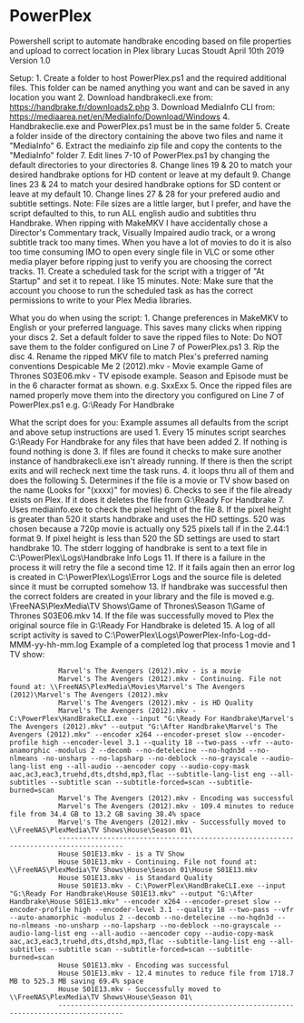 # PowerPlex
Powershell script to automate handbrake encoding based on file properties and upload to correct location in Plex library
Lucas Stoudt
April 10th 2019
Version 1.0


Setup:
        1.     Create a folder to host PowerPlex.ps1 and the required additional files.  This folder can be named anything you want
                and can be saved in any location you want
        2.     Download handbrakecli.exe from:
                https://handbrake.fr/downloads2.php
        3.     Download MediaInfo CLI from:
                https://mediaarea.net/en/MediaInfo/Download/Windows
        4.     Handbrakeclie.exe and PowerPlex.ps1 must be in the same folder
        5.     Create a folder inside of the directory containing the above two files and name it "MediaInfo"
        6.     Extract the mediainfo zip file and copy the contents to the "MediaInfo" folder
        7.     Edit lines 7-10 of PowerPlex.ps1 by changing the default directories to your directories
        8.     Change lines 19 & 20 to match your desired handbrake options for HD content or leave at my default
        9.     Change lines 23 & 24 to match your desired handbrake options for SD content or leave at my default
        10.   Change lines  27 & 28 for your prefered audio and subtitle settings.
                Note: File sizes are a little larger, but I prefer, and have the script defaulted to this, to run ALL english audio and subtitles thru Handbrake.
                When ripping with MakeMKV I have accidentally chose a Director's Commentary track, Visually Impaired audio track, or a wrong
                subtitle track too many times.  When you have a lot of movies to do it is also too time consuming IMO to open every single file
                in VLC or some other media player before ripping  just to verify you are choosing the correct tracks.
        11.   Create a scheduled task for the script with a trigger of "At Startup" and set it to repeat.  I like 15 minutes.
                Note: Make sure that the account you choose to run the scheduled task as has the correct permissions to write to your Plex
                Media libraries.

What you do when using the script:
        1.      Change preferences in MakeMKV to English or your preferred language.  This saves many clicks when ripping your discs
        2.      Set a default folder to save the ripped files to
                 Note: Do NOT save them to the folder configured on Line 7 of PowerPlex.ps1
        3.      Rip the disc
        4.      Rename the ripped MKV file to match Plex's preferred naming conventions
                 Despicable Me 2 (2012).mkv  -  Movie example
                 Game of Thrones S03E06.mkv - TV episode example.  Season and Episode must be in the 6 character format as shown.  e.g.  SxxExx
        5.      Once the ripped files are named properly move them into the directory you configured on Line 7 of PowerPlex.ps1  e.g.  G:\Ready For Handbrake

What the script does for you:
        Example assumes all defaults from the script and above setup instructions are used
        1.      Every 15 minutes script searches G:\Ready For Handbrake for any files that have been added
        2.      If nothing is found nothing is done
        3.      If files are found it checks to make sure another instance of handbrakecli.exe isn't already running.  If there is then the script exits and will recheck next time the task runs.
        4.      it loops thru all of them and does the following
        5.      Determines if the file is a movie or TV show based on the name  (Looks for "(xxxx)" for movies)
        6.      Checks to see if the file already exists on Plex.  If it does it deletes the file from G:\Ready For Handbrake
        7.      Uses mediainfo.exe to check the pixel height of the file
        8.      If the pixel height is greater than 520 it starts handbrake and uses the HD settings.  520 was chosen because a 720p movie is actually ony 525 pixels tall if in the 2.44:1 format
        9.      If pixel height is less than 520 the SD settings are used to start handbrake
        10.    The stderr logging of handbrake is sent to a text file in C:\PowerPlex\Logs\Handbrake Info Logs
        11.    If there is a failure in the process it will retry the file a second time
        12.    If it fails again then an error log is created in C:\PowerPlex\Logs\Error Logs and the source file is deleted since it must be corrupted somehow
        13.    If handbrake was successful then the correct folders are created in your library and the file is moved
                 e.g. \\FreeNAS\PlexMedia\TV Shows\Game of Thrones\Season 1\Game of Thrones S03E06.mkv
        14.    If the file was successfully moved to Plex the original source file in G:\Ready For Handbrake is deleted
        15.    A log of all script activity is saved to C:\PowerPlex\Logs\PowerPlex-Info-Log-dd-MMM-yy-hh-mm.log
                 Example of a completed log that process 1 movie and 1 TV show:

                Marvel's The Avengers (2012).mkv - is a movie
                Marvel's The Avengers (2012).mkv - Continuing. File not found at: \\FreeNAS\PlexMedia\Movies\Marvel's The Avengers (2012)\Marvel's The Avengers (2012).mkv
                Marvel's The Avengers (2012).mkv - is HD Quality
                Marvel's The Avengers (2012).mkv - C:\PowerPlex\HandBrakeCLI.exe --input "G:\Ready For Handbrake\Marvel's The Avengers (2012).mkv" --output "G:\After Handbrake\Marvel's The Avengers (2012).mkv" --encoder x264 --encoder-preset slow --encoder-profile high --encoder-level 3.1 --quality 18 --two-pass --vfr --auto-anamorphic -modulus 2 --decomb --no-detelecine --no-hqdn3d --no-nlmeans -no-unsharp --no-lapsharp --no-deblock --no-grayscale --audio-lang-list eng --all-audio --aencoder copy --audio-copy-mask aac,ac3,eac3,truehd,dts,dtshd,mp3,flac --subtitle-lang-list eng --all-subtitles --subtitle scan --subtitle-forced=scan --subtitle-burned=scan
                Marvel's The Avengers (2012).mkv - Encoding was successful
                Marvel's The Avengers (2012).mkv - 109.4 minutes to reduce file from 34.4 GB to 13.2 GB saving 38.4% space
                Marvel's The Avengers (2012).mkv - Successfully moved to \\FreeNAS\PlexMedia\TV Shows\House\Season 01\
                --------------------------------------------------------------------------------------
                House S01E13.mkv - is a TV Show
                House S01E13.mkv - Continuing. File not found at: \\FreeNAS\PlexMedia\TV Shows\House\Season 01\House S01E13.mkv
                House S01E13.mkv - is Standard Quality
                House S01E13.mkv - C:\PowerPlex\HandBrakeCLI.exe --input "G:\Ready For Handbrake\House S01E13.mkv" --output "G:\After Handbrake\House S01E13.mkv" --encoder x264 --encoder-preset slow --encoder-profile high --encoder-level 3.1 --quality 18 --two-pass --vfr --auto-anamorphic -modulus 2 --decomb --no-detelecine --no-hqdn3d --no-nlmeans -no-unsharp --no-lapsharp --no-deblock --no-grayscale --audio-lang-list eng --all-audio --aencoder copy --audio-copy-mask aac,ac3,eac3,truehd,dts,dtshd,mp3,flac --subtitle-lang-list eng --all-subtitles --subtitle scan --subtitle-forced=scan --subtitle-burned=scan
                House S01E13.mkv - Encoding was successful
                House S01E13.mkv - 12.4 minutes to reduce file from 1718.7 MB to 525.3 MB saving 69.4% space
                House S01E13.mkv - Successfully moved to \\FreeNAS\PlexMedia\TV Shows\House\Season 01\
                --------------------------------------------------------------------------------------